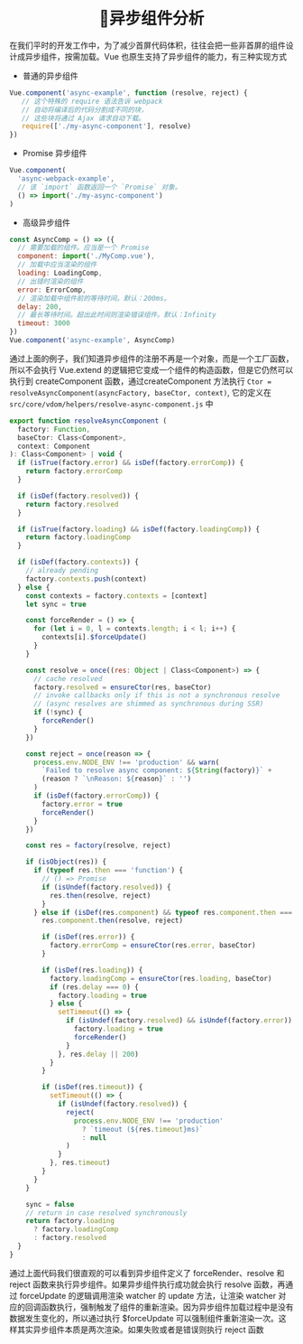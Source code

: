 <h1 align="center">📖异步组件分析</h1>

在我们平时的开发工作中，为了减少首屏代码体积，往往会把一些非首屏的组件设计成异步组件，按需加载。Vue 也原生支持了异步组件的能力，有三种实现方式

- 普通的异步组件

```js 
Vue.component('async-example', function (resolve, reject) {
   // 这个特殊的 require 语法告诉 webpack
   // 自动将编译后的代码分割成不同的块，
   // 这些块将通过 Ajax 请求自动下载。
   require(['./my-async-component'], resolve)
})
```

- Promise 异步组件

```js
Vue.component(
  'async-webpack-example',
  // 该 `import` 函数返回一个 `Promise` 对象。
  () => import('./my-async-component')
)
```

- 高级异步组件

```js
const AsyncComp = () => ({
  // 需要加载的组件。应当是一个 Promise
  component: import('./MyComp.vue'),
  // 加载中应当渲染的组件
  loading: LoadingComp,
  // 出错时渲染的组件
  error: ErrorComp,
  // 渲染加载中组件前的等待时间。默认：200ms。
  delay: 200,
  // 最长等待时间。超出此时间则渲染错误组件。默认：Infinity
  timeout: 3000
})
Vue.component('async-example', AsyncComp)
```

通过上面的例子，我们知道异步组件的注册不再是一个对象，而是一个工厂函数，所以不会执行 Vue.extend 的逻辑把它变成一个组件的构造函数，但是它仍然可以执行到 createComponent 函数，通过createComponent 方法执行 `Ctor = resolveAsyncComponent(asyncFactory, baseCtor, context)`, 它的定义在 `src/core/vdom/helpers/resolve-async-component.js` 中

```js
export function resolveAsyncComponent (
  factory: Function,
  baseCtor: Class<Component>,
  context: Component
): Class<Component> | void {
  if (isTrue(factory.error) && isDef(factory.errorComp)) {
    return factory.errorComp
  }

  if (isDef(factory.resolved)) {
    return factory.resolved
  }

  if (isTrue(factory.loading) && isDef(factory.loadingComp)) {
    return factory.loadingComp
  }

  if (isDef(factory.contexts)) {
    // already pending
    factory.contexts.push(context)
  } else {
    const contexts = factory.contexts = [context]
    let sync = true

    const forceRender = () => {
      for (let i = 0, l = contexts.length; i < l; i++) {
        contexts[i].$forceUpdate()
      }
    }

    const resolve = once((res: Object | Class<Component>) => {
      // cache resolved
      factory.resolved = ensureCtor(res, baseCtor)
      // invoke callbacks only if this is not a synchronous resolve
      // (async resolves are shimmed as synchronous during SSR)
      if (!sync) {
        forceRender()
      }
    })

    const reject = once(reason => {
      process.env.NODE_ENV !== 'production' && warn(
        `Failed to resolve async component: ${String(factory)}` +
        (reason ? `\nReason: ${reason}` : '')
      )
      if (isDef(factory.errorComp)) {
        factory.error = true
        forceRender()
      }
    })

    const res = factory(resolve, reject)

    if (isObject(res)) {
      if (typeof res.then === 'function') {
        // () => Promise
        if (isUndef(factory.resolved)) {
          res.then(resolve, reject)
        }
      } else if (isDef(res.component) && typeof res.component.then === 'function') {
        res.component.then(resolve, reject)

        if (isDef(res.error)) {
          factory.errorComp = ensureCtor(res.error, baseCtor)
        }

        if (isDef(res.loading)) {
          factory.loadingComp = ensureCtor(res.loading, baseCtor)
          if (res.delay === 0) {
            factory.loading = true
          } else {
            setTimeout(() => {
              if (isUndef(factory.resolved) && isUndef(factory.error)) {
                factory.loading = true
                forceRender()
              }
            }, res.delay || 200)
          }
        }

        if (isDef(res.timeout)) {
          setTimeout(() => {
            if (isUndef(factory.resolved)) {
              reject(
                process.env.NODE_ENV !== 'production'
                  ? `timeout (${res.timeout}ms)`
                  : null
              )
            }
          }, res.timeout)
        }
      }
    }

    sync = false
    // return in case resolved synchronously
    return factory.loading
      ? factory.loadingComp
      : factory.resolved
  }
}
```

通过上面代码我们很直观的可以看到异步组件定义了 forceRender、resolve 和 reject 函数来执行异步组件。如果异步组件执行成功就会执行 resolve 函数，再通过 forceUpdate 的逻辑调用渲染 watcher 的 update 方法，让渲染 watcher 对应的回调函数执行，强制触发了组件的重新渲染。因为异步组件加载过程中是没有数据发生变化的，所以通过执行 $forceUpdate 可以强制组件重新渲染一次。这样其实异步组件本质是两次渲染。如果失败或者是错误则执行 reject 函数













